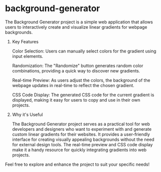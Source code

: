 # background-generator

The Background Generator project is a simple web application that allows users to interactively create and visualize linear gradients for webpage backgrounds.

1) Key Features

   Color Selection: Users can manually select colors for the gradient using input elements.

   Randomization: The "Randomize" button generates random color combinations, providing a quick way to discover new gradients.

   Real-time Preview: As users adjust the colors, the background of the webpage updates in real-time to reflect the chosen gradient.

   CSS Code Display: The generated CSS code for the current gradient is displayed, making it easy for users to copy and use in their own projects.

2) Why it's Useful

   The Background Generator project serves as a practical tool for web developers and designers who want to experiment with and generate custom linear gradients for their websites. It provides a user-friendly interface for creating visually appealing backgrounds without the need for external design tools. The real-time preview and CSS code display make it a handy resource for quickly integrating gradients into web projects.

Feel free to explore and enhance the project to suit your specific needs!
